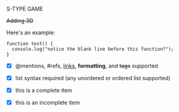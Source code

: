 S-TYPE GAME

~~Adding 3D~~

Here's an example:

```
function test() {
  console.log("notice the blank line before this function?");
}
```
- [x] @mentions, #refs, [links](), **formatting**, and <del>tags</del> supported
- [x] list syntax required (any unordered or ordered list supported)
- [x] this is a complete item
- [x] this is an incomplete item



